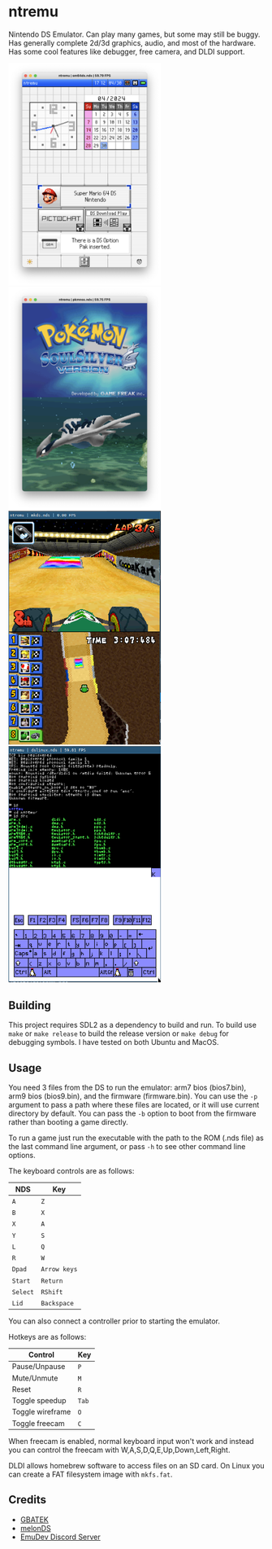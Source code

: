 # ntremu
Nintendo DS Emulator. Can play many games, but some may
still be buggy. Has generally complete 2d/3d graphics, audio, and most of the hardware. Has some cool features like debugger, free camera, and DLDI
support.

<img src=images/firmware.png width="300">
<img src=images/pokemon.png width="300">
<img src=images/mariokart.png width="300">
<img src=images/linux.png width="300">

## Building

This project requires SDL2 as a dependency to build and run.
To build use `make` or `make release` to build the release version
or `make debug` for debugging symbols. I have tested on both Ubuntu and MacOS.

## Usage

You need 3 files from the DS to run the emulator: arm7 bios (bios7.bin),
arm9 bios (bios9.bin), and the firmware (firmware.bin). You can use
the `-p` argument to pass a path where these files are located, or
it will use current directory by default. You can pass the `-b` option
to boot from the firmware rather than booting a game directly.

To run a game just run the executable with the path to the ROM (.nds file) as the last command line argument, or pass `-h` to see other command line options.

The keyboard controls are as follows:

| NDS | Key |
| --- | --- |
| `A` | `Z` |
| `B` | `X` |
| `X` | `A` |
| `Y` | `S` |
| `L` | `Q` |
| `R` | `W` |
| `Dpad` | `Arrow keys` |
| `Start` | `Return` |
| `Select` | `RShift` |
| `Lid` | `Backspace` |

You can also connect a controller prior to starting the emulator.

Hotkeys are as follows:

| Control | Key |
| ------- | --- |
| Pause/Unpause | `P` |
| Mute/Unmute | `M` |
| Reset | `R` |
| Toggle speedup | `Tab` |
| Toggle wireframe | `O` |
| Toggle freecam  | `C` |

When freecam is enabled, normal keyboard input won't work
and instead you can control the freecam with
W,A,S,D,Q,E,Up,Down,Left,Right.

DLDI allows homebrew software to access files on an SD card.
On Linux you can create a FAT filesystem image with `mkfs.fat`.

## Credits

- [GBATEK](https://www.problemkaputt.de/gbatek.htm)
- [melonDS](https://melonds.kuribo64.net/)
- [EmuDev Discord Server](https://discord.gg/dkmJAes)
